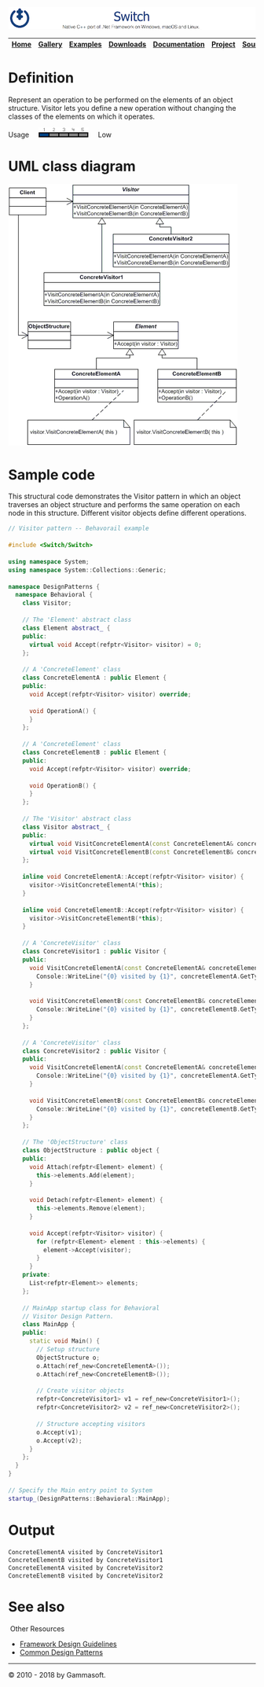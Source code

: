 ![Switch Header](Pictures/SwitchNativeC++port.png)

| [Home](Home.md) | [Gallery](Gallery.md) | [Examples](Examples.md) | [Downloads](Downloads.md) | [Documentation](Documentation.md) | [Project](https://sourceforge.net/projects/switchpro) | [Source](https://github.com/gammasoft71/switch) | [License](License.md) | [Contact](Contact.md) | [Gammasoft](https://gammasoft71.wixsite.com/gammasoft) |
|-----------------|-----------------------|-------------------------|-------------------------|-----------------------------------|-------------------------------------------------------|-------------------------------------------------|-----------------------|-----------------------|---------------------------------------------------------|

# Definition

Represent an operation to be performed on the elements of an object structure. Visitor lets you define a new operation without changing the classes of the elements on which it operates.

Usage     ![Usage](Pictures/Usage1.png)     Low

# UML class diagram

![AbstractFactory](Pictures/DesignPatterns/visitor.gif)

# Sample code

This structural code demonstrates the Visitor pattern in which an object traverses an object structure and performs the same operation on each node in this structure. Different visitor objects define different operations.

```c++
// Visitor pattern -- Behavorail example
 
#include <Switch/Switch>
 
using namespace System;
using namespace System::Collections::Generic;
 
namespace DesignPatterns {
  namespace Behavioral {
    class Visitor;
    
    // The 'Element' abstract class
    class Element abstract_ {
    public:
      virtual void Accept(refptr<Visitor> visitor) = 0;
    };
    
    // A 'ConcreteElement' class
    class ConcreteElementA : public Element {
    public:
      void Accept(refptr<Visitor> visitor) override;
      
      void OperationA() {
      }
    };
    
    // A 'ConcreteElement' class
    class ConcreteElementB : public Element {
    public:
      void Accept(refptr<Visitor> visitor) override;
      
      void OperationB() {
      }
    };
    
    // The 'Visitor' abstract class
    class Visitor abstract_ {
    public:
      virtual void VisitConcreteElementA(const ConcreteElementA& concreteElementA) = 0;
      virtual void VisitConcreteElementB(const ConcreteElementB& concreteElementB) = 0;
    };
 
    inline void ConcreteElementA::Accept(refptr<Visitor> visitor) {
      visitor->VisitConcreteElementA(*this);
    }
 
    inline void ConcreteElementB::Accept(refptr<Visitor> visitor) {
      visitor->VisitConcreteElementB(*this);
    }
    
    // A 'ConcreteVisitor' class
    class ConcreteVisitor1 : public Visitor {
    public:
      void VisitConcreteElementA(const ConcreteElementA& concreteElementA) override {
        Console::WriteLine("{0} visited by {1}", concreteElementA.GetType().Name, this->GetType().Name);
      }
      
      void VisitConcreteElementB(const ConcreteElementB& concreteElementB) override {
        Console::WriteLine("{0} visited by {1}", concreteElementB.GetType().Name, this->GetType().Name);
      }
    };
    
    // A 'ConcreteVisitor' class
    class ConcreteVisitor2 : public Visitor {
    public:
      void VisitConcreteElementA(const ConcreteElementA& concreteElementA) override {
        Console::WriteLine("{0} visited by {1}", concreteElementA.GetType().Name, this->GetType().Name);
      }
      
      void VisitConcreteElementB(const ConcreteElementB& concreteElementB) override {
        Console::WriteLine("{0} visited by {1}", concreteElementB.GetType().Name, this->GetType().Name);
      }
    };
    
    // The 'ObjectStructure' class
    class ObjectStructure : public object {
    public:
      void Attach(refptr<Element> element) {
        this->elements.Add(element);
      }
      
      void Detach(refptr<Element> element) {
        this->elements.Remove(element);
      }
      
      void Accept(refptr<Visitor> visitor) {
        for (refptr<Element> element : this->elements) {
          element->Accept(visitor);
        }
      }
    private:
      List<refptr<Element>> elements;
    };
 
    // MainApp startup class for Behavioral
    // Visitor Design Pattern.
    class MainApp {
    public:
      static void Main() {
        // Setup structure
        ObjectStructure o;
        o.Attach(ref_new<ConcreteElementA>());
        o.Attach(ref_new<ConcreteElementB>());
        
        // Create visitor objects
        refptr<ConcreteVisitor1> v1 = ref_new<ConcreteVisitor1>();
        refptr<ConcreteVisitor2> v2 = ref_new<ConcreteVisitor2>();
        
        // Structure accepting visitors
        o.Accept(v1);
        o.Accept(v2);
      }
    };
  }
}
 
// Specify the Main entry point to System
startup_(DesignPatterns::Behavioral::MainApp);
```

# Output

```
ConcreteElementA visited by ConcreteVisitor1
ConcreteElementB visited by ConcreteVisitor1
ConcreteElementA visited by ConcreteVisitor2
ConcreteElementB visited by ConcreteVisitor2
```

# See also
​
Other Resources

* [Framework Design Guidelines](FrameworkDesignGuidelines.md)
* [Common Design Patterns](CommonDesignPatterns.md)

______________________________________________________________________________________________

© 2010 - 2018 by Gammasoft.
